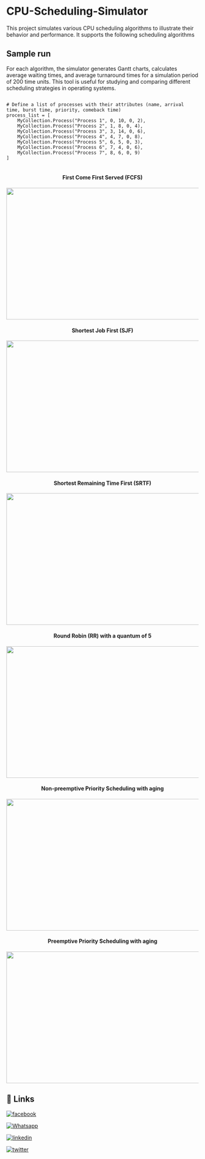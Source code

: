 # CPU-Scheduling-Simulator

This project simulates various CPU scheduling algorithms to illustrate their behavior and performance. It supports the following scheduling algorithms

## Sample run

For each algorithm, the simulator generates Gantt charts, calculates average waiting times, and average turnaround times for a simulation period of 200 time units. This tool is useful for studying and comparing different scheduling strategies in operating systems.

<p align="center">
<pre>
<code>
# Define a list of processes with their attributes (name, arrival time, burst time, priority, comeback time)
process_list = [
    MyCollection.Process("Process 1", 0, 10, 0, 2),
    MyCollection.Process("Process 2", 1, 8, 0, 4),
    MyCollection.Process("Process 3", 3, 14, 0, 6),
    MyCollection.Process("Process 4", 4, 7, 0, 8),
    MyCollection.Process("Process 5", 6, 5, 0, 3),
    MyCollection.Process("Process 6", 7, 4, 0, 6),
    MyCollection.Process("Process 7", 8, 6, 0, 9)
]
</code>
</pre>
</p>

<h4 align="center"> First Come First Served (FCFS) </h4>
<p align="center">
  <img width="620" height="345" src="https://github.com/qossayrida/CPU-Scheduling-Simulator/assets/59481839/d7738aaf-74e7-4ccd-95b1-914f7f745d98">
</p>

<h4 align="center"> Shortest Job First (SJF) </h4>
<p align="center">
  <img width="620" height="345" src="https://github.com/qossayrida/CPU-Scheduling-Simulator/assets/59481839/09c05c14-2e21-4e3e-97fc-bf155e2f360b">
</p>

<h4 align="center"> Shortest Remaining Time First (SRTF) </h4>
<p align="center">
  <img width="620" height="345" src="https://github.com/qossayrida/CPU-Scheduling-Simulator/assets/59481839/d31ec105-64ba-442c-9f1c-6aaa1cb3c575">
</p>

<h4 align="center"> Round Robin (RR) with a quantum of 5 </h4>
<p align="center">
  <img width="620" height="345" src="https://github.com/qossayrida/CPU-Scheduling-Simulator/assets/59481839/1f6b88ac-89a6-4924-8e5e-bb096d4c278a">
</p>

<h4 align="center"> Non-preemptive Priority Scheduling with aging </h4>
<p align="center">
  <img width="620" height="345" src="https://github.com/qossayrida/CPU-Scheduling-Simulator/assets/59481839/1a829421-1237-49ef-83a3-3f914058e897">
</p>

<h4 align="center"> Preemptive Priority Scheduling with aging </h4>
<p align="center">
  <img width="620" height="345" src="https://github.com/qossayrida/CPU-Scheduling-Simulator/assets/59481839/678e43ab-a7bb-4f08-88b6-92d64ad9689b">
</p>


## 🔗 Links

[![facebook](https://img.shields.io/badge/facebook-0077B5?style=for-the-badge&logo=facebook&logoColor=white)](https://www.facebook.com/qossay.rida?mibextid=2JQ9oc)

[![Whatsapp](https://img.shields.io/badge/Whatsapp-25D366?style=for-the-badge&logo=Whatsapp&logoColor=white)](https://wa.me/+972598592423)

[![linkedin](https://img.shields.io/badge/linkedin-0077B5?style=for-the-badge&logo=linkedin&logoColor=white)](https://www.linkedin.com/in/qossay-rida-3aa3b81a1?utm_source=share&utm_campaign=share_via&utm_content=profile&utm_medium=android_app )

[![twitter](https://img.shields.io/badge/twitter-1DA1F2?style=for-the-badge&logo=twitter&logoColor=white)](https://twitter.com/qossayrida)


